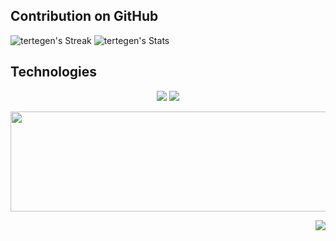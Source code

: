

## Contribution on GitHub
 
![tertegen's Streak](https://github-readme-streak-stats.herokuapp.com/?user=tertegen&theme=dark&hide_border=false)
![tertegen's Stats](https://github-readme-stats.vercel.app/api?username=tertegen&theme=dark&show_icons=true&hide_border=false&count_private=true)

## Technologies 
<p align="center">
    <img src="https://skillicons.dev/icons?i=nodejs,vscode,astro,nextjs,angular,vue,git,javascript,python,cpp,cs,java,zig">
    <img src="https://github-readme-stats.vercel.app/api/top-langs/?username=tertegen&theme=dark&show_icons=true&hide_border=true&layout=pie">
</p>

<p align="center">
    <img align="center" width="1100" height="160" src="https://images-ext-1.discordapp.net/external/PG_K7vjhS3rgN-qisc1tS-cq3Gf6T8CiXdBJ65Obp24/https/raw.githubusercontent.com/Diego22rct/Diego22rct/main/res/text.png?format=webp&quality=lossless&width=1278&height=238">
</p>

<p align="right">
    <img src="https://visitcount.itsvg.in/api?id=tertegen&label=Profile%20Views&pretty=true">
</p>
